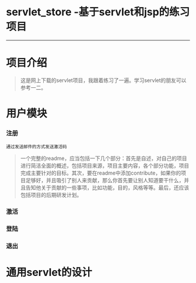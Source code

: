 # servlet_store -基于servlet和jsp的练习项目

----------

# 项目介绍 #
>这是网上下载的servlet项目，我跟着练习了一遍。学习servlet的朋友可以参考一二。
# 用户模块 #
### 注册 ###
	通过发送邮件的方式发送激活码
	
>一个完整的readme，应当包括一下几个部分：首先是自述，对自己的项目进行简洁全面的概述，包括项目来源，项目主要内容，各个部分功能，项目完成主要针对的目标。其次，要在readme中添加contribute，如果你的项目足够好，并且吸引了别人来贡献，那么你首先要让别人知道要干什么，并且告知他关于贡献的一些事项，比如功能，目的，风格等等。最后，还应该包括项目的后期研发计划。


### 激活 ###
### 登陆 ###
### 退出 ###
# 通用servlet的设计 #
